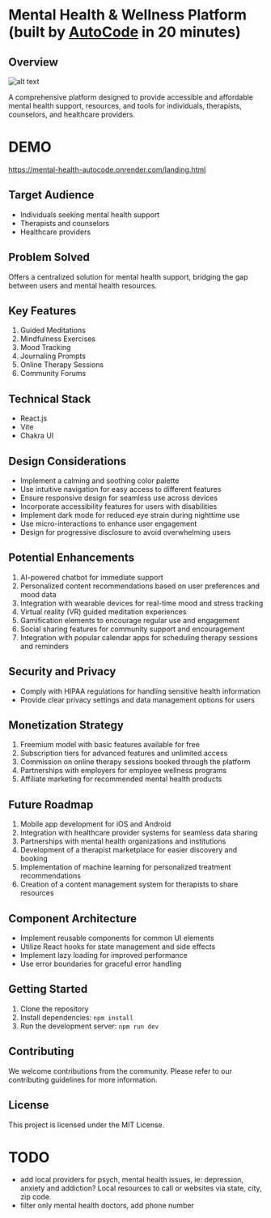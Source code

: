 # Mental Health & Wellness Platform (built by [AutoCode](https://autocode.work) in 20 minutes)

## Overview

![alt text](https://images.unsplash.com/photo-1506126613408-eca07ce68773?ixlib=rb-4.0.3&ixid=M3wxMjA3fDB8MHxwaG90by1wYWdlfHx8fGVufDB8fHx8fA%3D%3D&auto=format&fit=crop&w=800&q=80)

A comprehensive platform designed to provide accessible and affordable mental health support,
resources, and tools for individuals, therapists, counselors, and healthcare providers.

# DEMO

https://mental-health-autocode.onrender.com/landing.html

## Target Audience

-   Individuals seeking mental health support
-   Therapists and counselors
-   Healthcare providers

## Problem Solved

Offers a centralized solution for mental health support, bridging the gap between users and mental
health resources.

## Key Features

1. Guided Meditations
2. Mindfulness Exercises
3. Mood Tracking
4. Journaling Prompts
5. Online Therapy Sessions
6. Community Forums

## Technical Stack

-   React.js
-   Vite
-   Chakra UI

## Design Considerations

-   Implement a calming and soothing color palette
-   Use intuitive navigation for easy access to different features
-   Ensure responsive design for seamless use across devices
-   Incorporate accessibility features for users with disabilities
-   Implement dark mode for reduced eye strain during nighttime use
-   Use micro-interactions to enhance user engagement
-   Design for progressive disclosure to avoid overwhelming users

## Potential Enhancements

1. AI-powered chatbot for immediate support
2. Personalized content recommendations based on user preferences and mood data
3. Integration with wearable devices for real-time mood and stress tracking
4. Virtual reality (VR) guided meditation experiences
5. Gamification elements to encourage regular use and engagement
6. Social sharing features for community support and encouragement
7. Integration with popular calendar apps for scheduling therapy sessions and reminders

## Security and Privacy

-   Comply with HIPAA regulations for handling sensitive health information
-   Provide clear privacy settings and data management options for users

## Monetization Strategy

1. Freemium model with basic features available for free
2. Subscription tiers for advanced features and unlimited access
3. Commission on online therapy sessions booked through the platform
4. Partnerships with employers for employee wellness programs
5. Affiliate marketing for recommended mental health products

## Future Roadmap

1. Mobile app development for iOS and Android
2. Integration with healthcare provider systems for seamless data sharing
3. Partnerships with mental health organizations and institutions
4. Development of a therapist marketplace for easier discovery and booking
5. Implementation of machine learning for personalized treatment recommendations
6. Creation of a content management system for therapists to share resources

## Component Architecture

-   Implement reusable components for common UI elements
-   Utilize React hooks for state management and side effects
-   Implement lazy loading for improved performance
-   Use error boundaries for graceful error handling

## Getting Started

1. Clone the repository
2. Install dependencies: `npm install`
3. Run the development server: `npm run dev`

## Contributing

We welcome contributions from the community. Please refer to our contributing guidelines for more
information.

## License

This project is licensed under the MIT License.

# TODO

-   add local providers for psych, mental health issues, ie: depression, anxiety and addiction?
    Local resources to call or websites via state, city, zip code.
-   filter only mental health doctors, add phone number
